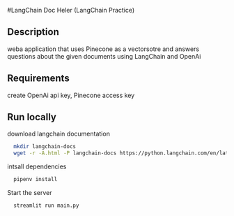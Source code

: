 #LangChain Doc Heler (LangChain Practice)

## Description
weba application that uses Pinecone as a vectorsotre and answers questions about the given documents using LangChain and OpenAi

## Requirements
create OpenAi api key, Pinecone access key 

## Run locally

download langchain documentation

```bash
  mkdir langchain-docs
  wget -r -A.html -P langchain-docs https://python.langchain.com/en/latest/index.html
```

intsall dependencies 

```bash
  pipenv install
```

Start the server

```bash
  streamlit run main.py
```

